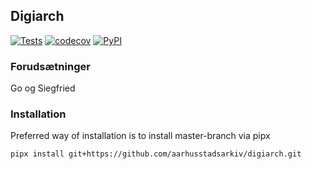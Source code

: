 ## Digiarch
[![Tests](https://github.com/aarhusstadsarkiv/digiarch/workflows/Tests/badge.svg?branch=master)](https://github.com/aarhusstadsarkiv/digiarch/actions?query=workflow%3ATests+branch%3Amaster) [![codecov](https://codecov.io/gh/aarhusstadsarkiv/digiarch/branch/master/graph/badge.svg)](https://codecov.io/gh/aarhusstadsarkiv/digiarch) [![PyPI](https://badge.fury.io/py/digiarch.svg)](https://badge.fury.io/py/digiarch)

### Forudsætninger
Go og Siegfried

### Installation
Preferred way of installation is to install master-branch via pipx 

`pipx install git+https://github.com/aarhusstadsarkiv/digiarch.git`
